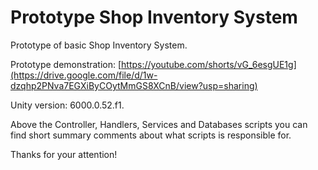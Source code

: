 # Prototype Shop Inventory System
Prototype of basic Shop Inventory System.

Prototype demonstration: [https://youtube.com/shorts/vG_6esgUE1g](https://drive.google.com/file/d/1w-dzqhp2PNva7EGXiByCOytMmGS8XCnB/view?usp=sharing)

Unity version: 6000.0.52.f1.

Above the Controller, Handlers, Services and Databases scripts you can find short summary comments about what scripts is responsible for.

Thanks for your attention!
